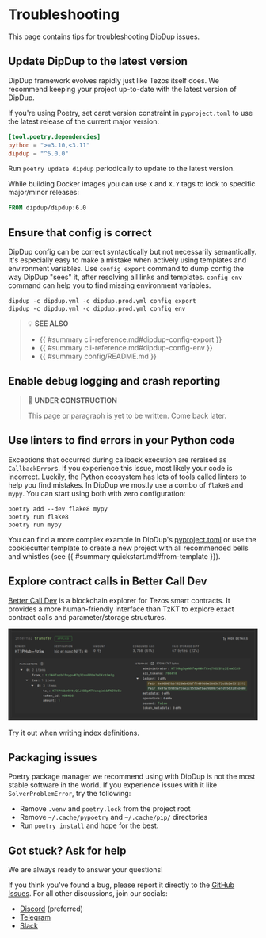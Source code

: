 # Troubleshooting

This page contains tips for troubleshooting DipDup issues.

## Update DipDup to the latest version

DipDup framework evolves rapidly just like Tezos itself does. We recommend keeping your project up-to-date with the latest version of DipDup.

If you're using Poetry, set caret version constraint in `pyproject.toml` to use the latest release of the current major version:

```toml
[tool.poetry.dependencies]
python = ">=3.10,<3.11"
dipdup = "^6.0.0"
```

Run `poetry update dipdup` periodically to update to the latest version.

While building Docker images you can use `X` and `X.Y` tags to lock to specific major/minor releases:

```Dockerfile
FROM dipdup/dipdup:6.0
```

## Ensure that config is correct

DipDup config can be correct syntactically but not necessarily semantically. It's especially easy to make a mistake when actively using templates and environment variables. Use `config export` command to dump config the way DipDup "sees" it, after resolving all links and templates. `config env` command can help you to find missing environment variables.

```shell
dipdup -c dipdup.yml -c dipdup.prod.yml config export
dipdup -c dipdup.yml -c dipdup.prod.yml config env
```

> 💡 **SEE ALSO**
>
> * {{ #summary cli-reference.md#dipdup-config-export }}
> * {{ #summary cli-reference.md#dipdup-config-env }}
> * {{ #summary config/README.md }}

## Enable debug logging and crash reporting

> 🚧 **UNDER CONSTRUCTION**
>
> This page or paragraph is yet to be written. Come back later.

## Use linters to find errors in your Python code

Exceptions that occurred during callback execution are reraised as `CallbackError`s. If you experience this issue, most likely your code is incorrect. Luckily, the Python ecosystem has lots of tools called linters to help you find mistakes. In DipDup we mostly use a combo of `flake8` and `mypy`. You can start using both with zero configuration:

```shell
poetry add --dev flake8 mypy
poetry run flake8
poetry run mypy
```

You can find a more complex example in DipDup's [pyproject.toml](https://raw.githubusercontent.com/dipdup-net/dipdup-py/master/pyproject.toml) or use the cookiecutter template to create a new project with all recommended bells and whistles (see {{ #summary quickstart.md#from-template }}).


## Explore contract calls in Better Call Dev

[Better Call Dev](https://better-call.dev) is a blockchain explorer for Tezos smart contracts. It provides a more human-friendly interface than TzKT to explore exact contract calls and parameter/storage structures. 

![BCD](assets/troubleshooting-bcd.png)

Try it out when writing index definitions.

## Packaging issues

Poetry package manager we recommend using with DipDup is not the most stable software in the world. If you experience issues with it like `SolverProblemError`, try the following:

* Remove `.venv` and `poetry.lock` from the project root
* Remove `~/.cache/pypoetry` and `~/.cache/pip/` directories
* Run `poetry install` and hope for the best.

## Got stuck? Ask for help

We are always ready to answer your questions!

If you think you've found a bug, please report it directly to the [GitHub Issues](https://github.com/dipdup-net/dipdup-py). For all other discussions, join our socials:

* [Discord](https://discord.com/invite/RcPGSdcVSx) (preferred)
* [Telegram](https://t.me/baking_bad_chat)
* [Slack](https://tezos-dev.slack.com/archives/CV5NX7F2L)